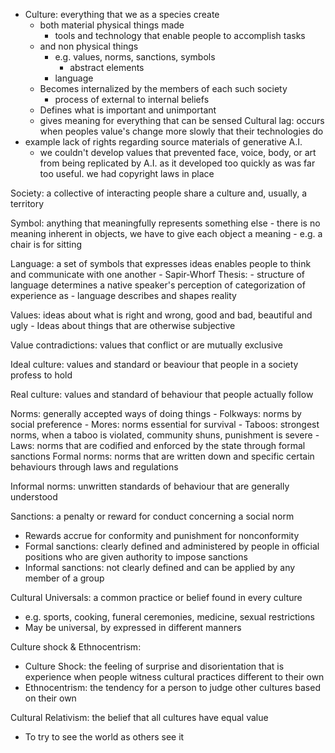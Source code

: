- Culture: everything that we as a species create
	- both material physical things made
		- tools and technology that enable people to accomplish tasks
	- and non physical things
		- e.g. values, norms, sanctions, symbols
			- abstract elements
		- language
	- Becomes internalized by the members of each such society
		- process of external to internal beliefs
	- Defines what is important and unimportant
	- gives meaning for everything that can be sensed
Cultural lag: occurs when peoples value's change more slowly that their technologies do
- example lack of rights regarding source materials of generative A.I.
	- we couldn't develop values that prevented face, voice, body, or art from being replicated by A.I. as it developed too quickly as was far too useful. we had copyright laws in place

Society: a collective of interacting people share a culture and, usually, a territory

Symbol: anything that meaningfully represents something else
	- there is no meaning inherent in objects, we have to give each object a meaning
		- e.g. a chair is for sitting

Language: a set of symbols that expresses ideas enables people to think and communicate with one another
	- Sapir-Whorf Thesis: 
		- structure of language determines a native speaker's perception of categorization of experience as
			- language describes and shapes reality

Values: ideas about what is right and wrong, good and bad, beautiful and ugly
	- Ideas about things that are otherwise subjective

Value contradictions: values that conflict or are mutually exclusive

 Ideal culture: values and standard or beaviour that people in a society profess to hold
 
Real culture: values and standard of behaviour that people actually follow

Norms: generally accepted ways of doing things
	- Folkways: norms by social preference
	- Mores: norms essential for survival
	- Taboos: strongest norms, when a taboo is violated, community shuns, punishment is severe
	- Laws: norms that are codified and enforced by the state through formal sanctions
 Formal norms: norms that are written down and specific certain behaviours through laws and regulations
 
Informal norms: unwritten standards of behaviour that are generally understood

Sanctions: a penalty or reward for conduct concerning a social norm
- Rewards accrue for conformity and punishment for nonconformity
- Formal sanctions: clearly defined and administered by people in official positions who are given authority to impose sanctions
- Informal sanctions: not clearly defined and can be applied by any member of a group

Cultural Universals: a common practice or belief found in every culture
- e.g. sports, cooking, funeral ceremonies, medicine, sexual restrictions
- May be universal, by expressed in different manners

Culture shock & Ethnocentrism:
- Culture Shock: the feeling of surprise and disorientation that is experience when people witness cultural practices different to their own
- Ethnocentrism: the tendency for a person to judge other cultures based on their own

Cultural Relativism: the belief that all cultures have equal value
- To try to see the world as others see it